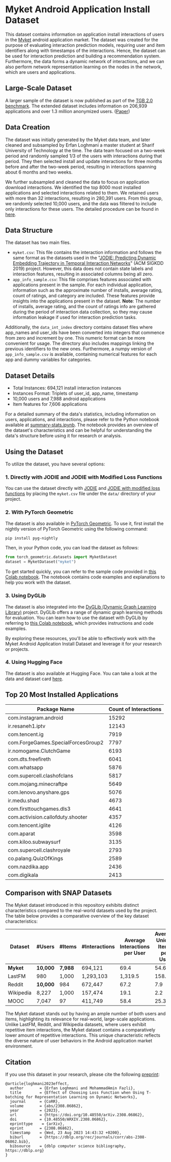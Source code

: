 # Myket Android Application Install Dataset

This dataset contains information on application install interactions of users in the [Myket](https://myket.ir/) android application market. The dataset was created for the purpose of evaluating interaction prediction models, requiring user and item identifiers along with timestamps of the interactions. Hence, the dataset can be used for interaction prediction and building a recommendation system. Furthermore, the data forms a dynamic network of interactions, and we can also perform network representation learning on the nodes in the network, which are users and applications.

## Large-Scale Dataset

A larger sample of the dataset is now published as part of the [TGB 2.0 benchmark](https://tgb.complexdatalab.com/docs/thg/). The extended dataset includes information on 206,939 applications and over 1.3 million anonymized users. ([Paper](https://arxiv.org/abs/2406.09639))

## Data Creation

The dataset was initially generated by the Myket data team, and later cleaned and subsampled by Erfan Loghmani a master student at Sharif University of Technology at the time. The data team focused on a two-week period and randomly sampled 1/3 of the users with interactions during that period. They then selected install and update interactions for three months before and after the two-week period, resulting in interactions spanning about 6 months and two weeks.

We further subsampled and cleaned the data to focus on application download interactions. We identified the top 8000 most installed applications and selected interactions related to them. We retained users with more than 32 interactions, resulting in 280,391 users. From this group, we randomly selected 10,000 users, and the data was filtered to include only interactions for these users. The detailed procedure can be found in [here](create_data.ipynb).

## Data Structure

The dataset has two main files.

- `myket.csv`: This file contains the interaction information and follows the same format as the datasets used in the "[JODIE: Predicting Dynamic Embedding Trajectory in Temporal Interaction Networks](https://github.com/claws-lab/jodie)" (ACM SIGKDD 2019) project. However, this data does not contain state labels and interaction features, resulting in associated columns being all zero.
- `app_info_sample.csv`: This file comprises features associated with applications present in the sample. For each individual application, information such as the approximate number of installs, average rating, count of ratings, and category are included. These features provide insights into the applications present in the dataset. **Note**: The number of installs, average rating, and the count of ratings info are gathered during the period of interaction data collection, so they may cause information leakage if used for interaction prediction tasks.

Additionally, the `data_int_index` directory contains dataset files where app_names and user_ids have been converted into integers that commence from zero and increment by one. This numeric format can be more convenient for usage. The directory also includes mappings linking the previous identifiers to the new ones. Furthermore, a numpy version of `app_info_sample.csv` is available, containing numerical features for each app and dummy variables for categories.

## Dataset Details

- Total Instances: 694,121 install interaction instances
- Instances Format: Triplets of user_id, app_name, timestamp
- 10,000 users and 7,988 android applications
- Item features for 7,606 applications

For a detailed summary of the data's statistics, including information on users, applications, and interactions, please refer to the Python notebook available at [summary-stats.ipynb](summary-stats.ipynb). The notebook provides an overview of the dataset's characteristics and can be helpful for understanding the data's structure before using it for research or analysis.

## Using the Dataset

To utilize the dataset, you have several options:

### 1. Directly with JODIE and JODIE with Modified Loss Functions

You can use the dataset directly with [JODIE](https://github.com/claws-lab/jodie) and [JODIE with modified loss functions](https://github.com/erfanloghmani/effect-of-loss-function-tbatching) by placing the `myket.csv` file under the `data/` directory of your project.

### 2. With PyTorch Geometric

The dataset is also available in [PyTorch Geometric](https://pytorch-geometric.readthedocs.io/en/latest/generated/torch_geometric.datasets.MyketDataset.html). To use it, first install the nightly version of PyTorch Geometric using the following command:

```bash
pip install pyg-nightly
```

Then, in your Python code, you can load the dataset as follows:

```python
from torch_geometric.datasets import MyketDataset
dataset = MyketDataset("myket")
```

To get started quickly, you can refer to the sample code provided in [this Colab notebook](https://colab.research.google.com/drive/1dGqOu9akCcskI1NTFEVvFNmxznz4o-l7?usp=sharing). The notebook contains code examples and explanations to help you work with the dataset.

### 3. Using DyGLib

The dataset is also integrated into the [DyGLib (Dynamic Graph Learning Library)](https://github.com/yule-BUAA/DyGLib) project. DyGLib offers a range of dynamic graph learning methods for evaluation. You can learn how to use the dataset with DyGLib by referring to [this Colab notebook](https://colab.research.google.com/drive/1UV6DkoYerQfxyebt4QrUJhLgNZH0XPBl?usp=sharing), which provides instructions and code examples.

By exploring these resources, you'll be able to effectively work with the Myket Android Application Install Dataset and leverage it for your research or projects.

### 4. Using Hugging Face

The dataset is also available at Hugging Face. You can take a look at the data and dataset card [here](https://huggingface.co/datasets/erfanloghmani/myket-android-application-recommendation-dataset).

## Top 20 Most Installed Applications

| Package Name                       | Count of Interactions |
| ---------------------------------- | --------------------- |
| com.instagram.android              | 15292                 |
| ir.resaneh1.iptv                   | 12143                 |
| com.tencent.ig                     | 7919                  |
| com.ForgeGames.SpecialForcesGroup2 | 7797                  |
| ir.nomogame.ClutchGame             | 6193                  |
| com.dts.freefireth                 | 6041                  |
| com.whatsapp                       | 5876                  |
| com.supercell.clashofclans         | 5817                  |
| com.mojang.minecraftpe             | 5649                  |
| com.lenovo.anyshare.gps            | 5076                  |
| ir.medu.shad                       | 4673                  |
| com.firsttouchgames.dls3           | 4641                  |
| com.activision.callofduty.shooter  | 4357                  |
| com.tencent.iglite                 | 4126                  |
| com.aparat                         | 3598                  |
| com.kiloo.subwaysurf               | 3135                  |
| com.supercell.clashroyale          | 2793                  |
| co.palang.QuizOfKings              | 2589                  |
| com.nazdika.app                    | 2436                  |
| com.digikala                       | 2413                  |

## Comparison with SNAP Datasets

The Myket dataset introduced in this repository exhibits distinct characteristics compared to the real-world datasets used by the project. The table below provides a comparative overview of the key dataset characteristics:

| Dataset         | #Users           | #Items          | #Interactions | Average Interactions per User | Average Unique Items per User |
| --------------- | ---------------- | --------------- | ------------- | ----------------------------- | ----------------------------- |
| **Myket** | **10,000** | **7,988** | 694,121       | 69.4                          | 54.6                          |
| LastFM          | 980              | 1,000           | 1,293,103     | 1,319.5                       | 158.2                         |
| Reddit          | **10,000** | 984             | 672,447       | 67.2                          | 7.9                           |
| Wikipedia       | 8,227            | 1,000           | 157,474       | 19.1                          | 2.2                           |
| MOOC            | 7,047            | 97              | 411,749       | 58.4                          | 25.3                          |

The Myket dataset stands out by having an ample number of both users and items, highlighting its relevance for real-world, large-scale applications. Unlike LastFM, Reddit, and Wikipedia datasets, where users exhibit repetitive item interactions, the Myket dataset contains a comparatively lower amount of repetitive interactions. This unique characteristic reflects the diverse nature of user behaviors in the Android application market environment.

## Citation

If you use this dataset in your research, please cite the following [preprint](https://arxiv.org/abs/2308.06862):

```
@article{loghmani2023effect,
  author       = {Erfan Loghmani and MohammadAmin Fazli},
  title        = {Effect of Choosing Loss Function when Using T-batching for Representation Learning on Dynamic Networks},
  journal      = {CoRR},
  volume       = {abs/2308.06862},
  year         = {2023},
  url          = {https://doi.org/10.48550/arXiv.2308.06862},
  doi          = {10.48550/ARXIV.2308.06862},
  eprinttype    = {arXiv},
  eprint       = {2308.06862},
  timestamp    = {Wed, 23 Aug 2023 14:43:32 +0200},
  biburl       = {https://dblp.org/rec/journals/corr/abs-2308-06862.bib},
  bibsource    = {dblp computer science bibliography, https://dblp.org}
}
```
